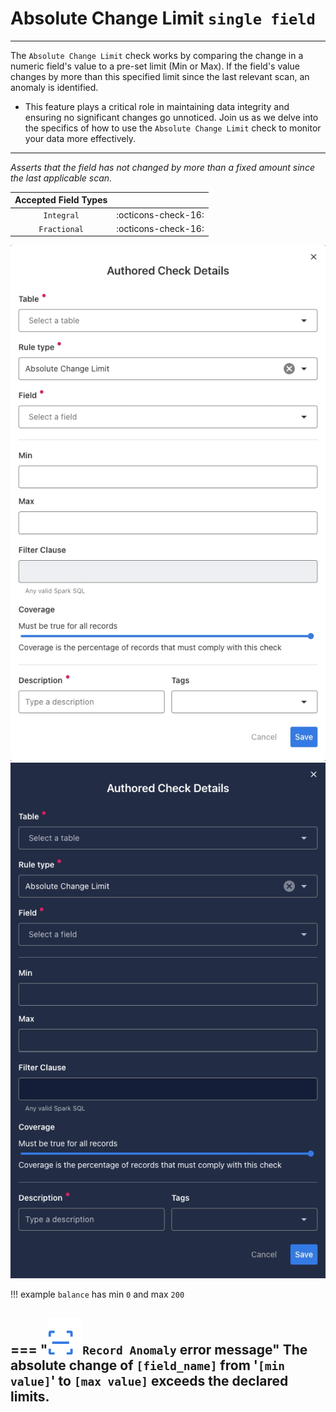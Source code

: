 # Absolute Change Limit <spam id='single-field'>`single field`</spam>

---
The `Absolute Change Limit` check works by comparing the change in a numeric field's value to a pre-set limit (Min or Max). If the field's value changes by more than this specified limit since the last relevant scan, an anomaly is identified.

- This feature plays a critical role in maintaining data integrity and ensuring no significant changes go unnoticed. Join us as we delve into the specifics of how to use the `Absolute Change Limit` check to monitor your data more effectively. 

---
*Asserts that the field has not changed by more than a fixed amount since the last applicable scan.*

| Accepted Field Types   |                      |
| :--------------------: | :------------------: |
| `Integral`                 | :octicons-check-16:   |
| `Fractional`            | :octicons-check-16:   |


![Screenshot](../assets/checks/rule-types/absolute-change-limit-light.png#only-light)
![Screenshot](../assets/checks/rule-types/absolute-change-limit-dark.png#only-dark)

!!! example
    `balance` has min `0` and max `200`

=== "![Screenshot](../assets/checks/rule-types/icons/icon-record-anomaly-dark.svg)`Record Anomaly` error message"
    The absolute change of `[field_name]` from '`[min value]`' to `[max value]` exceeds the declared limits.
--- 